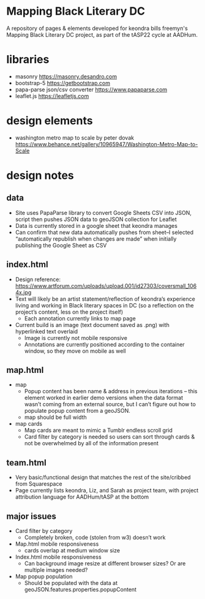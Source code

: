 # Mapping Black Literary DC
A repository of pages & elements developed for keondra bills freemyn's Mapping Black Literary DC project, as part of the tASP22 cycle at AADHum.

# libraries
* masonry https://masonry.desandro.com
* bootstrap-5 https://getbootstrap.com
* papa-parse json/csv converter https://www.papaparse.com
* leaflet.js https://leafletjs.com

# design elements
* washington metro map to scale by peter dovak https://www.behance.net/gallery/10965947/Washington-Metro-Map-to-Scale 

# design notes

## data
* Site uses PapaParse library to convert Google Sheets CSV into JSON, script then pushes JSON data to geoJSON collection for Leaflet
* Data is currently stored in a google sheet that keondra manages
* Can confirm that new data automatically pushes from sheet–I selected “automatically republish when changes are made” when initially publishing the Google Sheet as CSV

## index.html
* Design reference: https://www.artforum.com/uploads/upload.001/id27303/coversmall_1064x.jpg
* Text will likely be an artist statement/reflection of keondra’s experience living and working in Black literary spaces in DC (so a reflection on the project’s content, less on the project itself)
  * Each annotation currently links to map page
* Current build is an image (text document saved as .png) with hyperlinked text overlaid
  * Image is currently not mobile responsive
  * Annotations are currently positioned according to the container window, so they move on mobile as well

## map.html
* map
  * Popup content has been name & address in previous iterations – this element worked in earlier demo versions when the data format wasn’t coming from an external source, but I can’t figure out how to populate popup content from a geoJSON.
  * map should be full width
* map cards
  * Map cards are meant to mimic a Tumblr endless scroll grid
  * Card filter by category is needed so users can sort through cards & not be overwhelmed by all of the information present

## team.html
* Very basic/functional design that matches the rest of the site/cribbed from Squarespace 
* Page currently lists keondra, Liz, and Sarah as project team, with project attribution language for AADHum/tASP at the bottom

## major issues
* Card filter by category 
  * Completely broken, code (stolen from w3) doesn’t work
* Map.html mobile responsiveness
  * cards overlap at medium window size
* Index.html mobile responsiveness
  * Can background image resize at different browser sizes? Or are multiple images needed?
* Map popup population
  * Should be populated with the data at geoJSON.features.properties.popupContent
